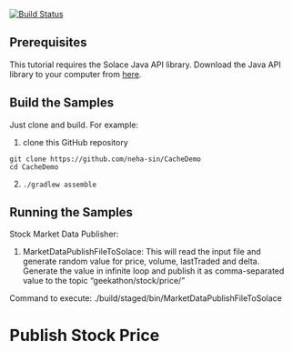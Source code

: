 [![Build Status](https://travis-ci.org/SolaceSamples/solace-samples-java.svg?branch=master)](https://travis-ci.org/SolaceSamples/solace-samples-java)

## Prerequisites

This tutorial requires the Solace Java API library. Download the Java API library to your computer from [here](http://dev.solace.com/downloads/).

## Build the Samples

Just clone and build. For example:

  1. clone this GitHub repository
```
git clone https://github.com/neha-sin/CacheDemo 
cd CacheDemo
```
  2. `./gradlew assemble`

## Running the Samples

Stock Market Data Publisher:

1. MarketDataPublishFileToSolace: This will read the input file and generate random value for price, volume, lastTraded and delta.
Generate the value in infinite loop and publish it as comma-separated value to the topic “geekathon/stock/price/<Symbol>”

Command to execute:
./build/staged/bin/MarketDataPublishFileToSolace <msg-vpn> <vpn-name> <userid> <password> <inputfile>
 

# Publish Stock Price
